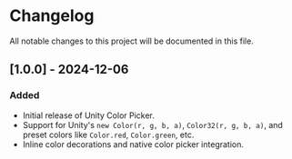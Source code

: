 # Changelog

All notable changes to this project will be documented in this file.

## [1.0.0] - 2024-12-06
### Added
- Initial release of Unity Color Picker.
- Support for Unity's `new Color(r, g, b, a)`, `Color32(r, g, b, a)`, and preset colors like `Color.red`, `Color.green`, etc.
- Inline color decorations and native color picker integration.
